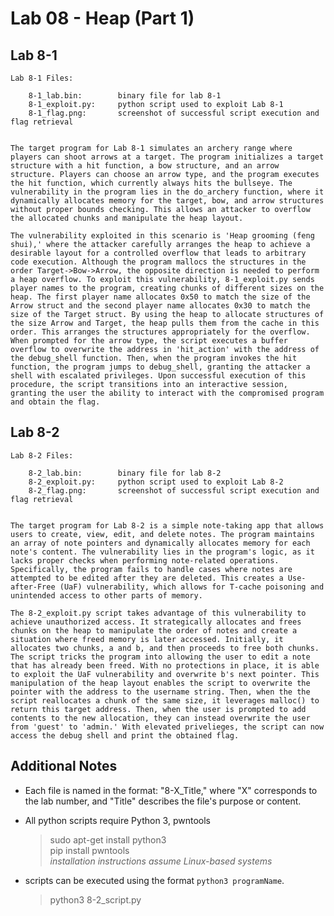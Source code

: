 # Lab 08  - Heap (Part 1)

## Lab 8-1
	
 	Lab 8-1 Files:

		8-1_lab.bin:		binary file for lab 8-1
		8-1_exploit.py:		python script used to exploit Lab 8-1
		8-1_flag.png:		screenshot of successful script execution and flag retrieval


	The target program for Lab 8-1 simulates an archery range where players can shoot arrows at a target. The program initializes a target structure with a hit function, a bow structure, and an arrow structure. Players can choose an arrow type, and the program executes the hit function, which currently always hits the bullseye. The vulnerability in the program lies in the do_archery function, where it dynamically allocates memory for the target, bow, and arrow structures without proper bounds checking. This allows an attacker to overflow the allocated chunks and manipulate the heap layout.
	
	The vulnerability exploited in this scenario is 'Heap grooming (feng shui),' where the attacker carefully arranges the heap to achieve a desirable layout for a controlled overflow that leads to arbitrary code execution. Although the program mallocs the structures in the order Target->Bow->Arrow, the opposite direction is needed to perform a heap overflow. To exploit this vulnerability, 8-1_exploit.py sends player names to the program, creating chunks of different sizes on the heap. The first player name allocates 0x50 to match the size of the Arrow struct and the second player name allocates 0x30 to match the size of the Target struct.	By using the heap to allocate structures of the size Arrow and Target, the heap pulls them from the cache in this order. This arranges the structures appropriately for the overflow. When prompted for the arrow type, the script executes a buffer overflow to overwrite the address in 'hit_action' with the address of the debug_shell function. Then, when the program invokes the hit function, the program jumps to debug_shell, granting the attacker a shell with escalated privileges. Upon successful execution of this procedure, the script transitions into an interactive session, granting the user the ability to interact with the compromised program and obtain the flag.
	



## Lab 8-2
	
 	Lab 8-2 Files:

		8-2_lab.bin:		binary file for lab 8-2
		8-2_exploit.py:		python script used to exploit Lab 8-2
		8-2_flag.png:		screenshot of successful script execution and flag retrieval

	
	The target program for Lab 8-2 is a simple note-taking app that allows users to create, view, edit, and delete notes. The program maintains an array of note pointers and dynamically allocates memory for each note's content. The vulnerability lies in the program's logic, as it lacks proper checks when performing note-related operations. Specifically, the program fails to handle cases where notes are attempted to be edited after they are deleted. This creates a Use-after-Free (UaF) vulnerability, which allows for T-cache poisoning and unintended access to other parts of memory.
	
	The 8-2_exploit.py script takes advantage of this vulnerability to achieve unauthorized access. It strategically allocates and frees chunks on the heap to manipulate the order of notes and create a situation where freed memory is later accessed. Initially, it allocates two chunks, a and b, and then proceeds to free both chunks. The script tricks the program into allowing the user to edit a note that has already been freed. With no protections in place, it	is able to exploit the UaF vulnerability and overwrite b's next pointer. This manipulation of the heap layout enables the script to overwrite the pointer with the address to the username string. Then, when the the script reallocates a chunk of the same size, it leverages malloc() to return this target address. Then, when the user is prompted to add contents to the new allocation, they can instead overwrite the user from 'guest' to 'admin.' With elevated privelieges, the script can now access the debug shell and print the obtained flag.

## Additional Notes

   - Each file is named in the format: "8-X_Title," where "X" corresponds to the lab number, and "Title" describes the file's purpose or content.
	
   - All python scripts require Python 3, pwntools
      > sudo apt-get install python3 <br>
      > pip install pwntools <br>
      *installation instructions assume Linux-based systems*
	
   - scripts can be executed using the format `python3 programName`. 
      > python3 8-2_script.py
